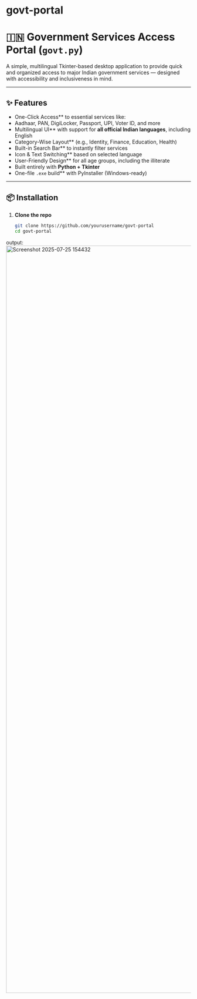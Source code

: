# govt-portal
# 🇮🇳 Government Services Access Portal (`govt.py`)

A simple, multilingual Tkinter-based desktop application to provide quick and organized access to major Indian government services — designed with accessibility and inclusiveness in mind.

---

## ✨ Features

- One-Click Access** to essential services like:
- Aadhaar, PAN, DigiLocker, Passport, UPI, Voter ID, and more
- Multilingual UI** with support for **all official Indian languages**, including English
- Category-Wise Layout** (e.g., Identity, Finance, Education, Health)
- Built-in Search Bar** to instantly filter services
- Icon & Text Switching** based on selected language
- User-Friendly Design** for all age groups, including the illiterate
- Built entirely with **Python + Tkinter**
- One-file `.exe` build** with PyInstaller (Windows-ready)

---

## 📦 Installation

1. **Clone the repo**  
   ```bash
   git clone https://github.com/yourusername/govt-portal
   cd govt-portal

output:
<img width="2988" height="2035" alt="Screenshot 2025-07-25 154432" src="https://github.com/user-attachments/assets/f0a69bb1-7f5d-4c34-a6cb-480ac8c0abbd" />



